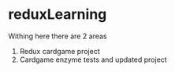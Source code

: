 # reduxLearning
 Withing here there are 2 areas
 1. Redux cardgame project
 2. Cardgame enzyme tests and updated project
